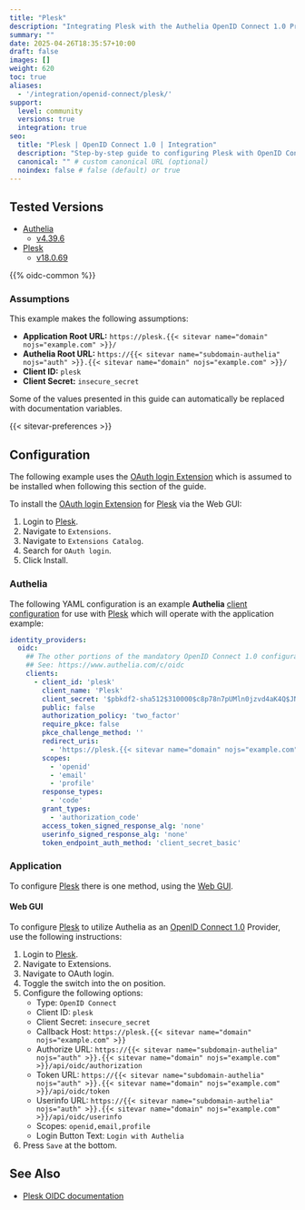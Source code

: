 ```yaml
---
title: "Plesk"
description: "Integrating Plesk with the Authelia OpenID Connect 1.0 Provider."
summary: ""
date: 2025-04-26T18:35:57+10:00
draft: false
images: []
weight: 620
toc: true
aliases:
  - '/integration/openid-connect/plesk/'
support:
  level: community
  versions: true
  integration: true
seo:
  title: "Plesk | OpenID Connect 1.0 | Integration"
  description: "Step-by-step guide to configuring Plesk with OpenID Connect 1.0 for secure SSO. Enhance your login flow using Authelia’s modern identity management."
  canonical: "" # custom canonical URL (optional)
  noindex: false # false (default) or true
---
```


## Tested Versions

- [Authelia]
  - [v4.39.6](https://github.com/authelia/authelia/releases/tag/v4.39.6)
- [Plesk]
  - [v18.0.69](https://docs.plesk.com/release-notes/obsidian/change-log/#plesk-18069)

{{% oidc-common %}}

### Assumptions

This example makes the following assumptions:

- __Application Root URL:__ `https://plesk.{{< sitevar name="domain" nojs="example.com" >}}/`
- __Authelia Root URL:__ `https://{{< sitevar name="subdomain-authelia" nojs="auth" >}}.{{< sitevar name="domain" nojs="example.com" >}}/`
- __Client ID:__ `plesk`
- __Client Secret:__ `insecure_secret`

Some of the values presented in this guide can automatically be replaced with documentation variables.

{{< sitevar-preferences >}}

## Configuration

The following example uses the [OAuth login Extension] which is assumed to be installed when following
this section of the guide.

To install the [OAuth login Extension] for [Plesk] via the Web GUI:

1. Login to [Plesk].
2. Navigate to `Extensions`.
3. Navigate to `Extensions Catalog`.
4. Search for `OAuth login`.
5. Click Install.

### Authelia

The following YAML configuration is an example __Authelia__ [client configuration] for use with [Plesk] which will
operate with the application example:

```yaml {title="configuration.yml"}
identity_providers:
  oidc:
    ## The other portions of the mandatory OpenID Connect 1.0 configuration go here.
    ## See: https://www.authelia.com/c/oidc
    clients:
      - client_id: 'plesk'
        client_name: 'Plesk'
        client_secret: '$pbkdf2-sha512$310000$c8p78n7pUMln0jzvd4aK4Q$JNRBzwAo0ek5qKn50cFzzvE9RXV88h1wJn5KGiHrD0YKtZaR/nCb2CJPOsKaPK0hjf.9yHxzQGZziziccp6Yng'  # The digest of 'insecure_secret'.
        public: false
        authorization_policy: 'two_factor'
        require_pkce: false
        pkce_challenge_method: ''
        redirect_uris:
          - 'https://plesk.{{< sitevar name="domain" nojs="example.com" >}}/modules/oauth/public/login.php'
        scopes:
          - 'openid'
          - 'email'
          - 'profile'
        response_types:
          - 'code'
        grant_types:
          - 'authorization_code'
        access_token_signed_response_alg: 'none'
        userinfo_signed_response_alg: 'none'
        token_endpoint_auth_method: 'client_secret_basic'
```

### Application

To configure [Plesk] there is one method, using the [Web GUI](#web-gui).

#### Web GUI

To configure [Plesk] to utilize Authelia as an [OpenID Connect 1.0] Provider, use the following instructions:

1. Login to [Plesk].
2. Navigate to Extensions.
3. Navigate to OAuth login.
4. Toggle the switch into the on position.
5. Configure the following options:
   - Type: `OpenID Connect`
   - Client ID: `plesk`
   - Client Secret: `insecure_secret`
   - Callback Host: `https://plesk.{{< sitevar name="domain" nojs="example.com" >}}`
   - Authorize URL: `https://{{< sitevar name="subdomain-authelia" nojs="auth" >}}.{{< sitevar name="domain" nojs="example.com" >}}/api/oidc/authorization`
   - Token URL: `https://{{< sitevar name="subdomain-authelia" nojs="auth" >}}.{{< sitevar name="domain" nojs="example.com" >}}/api/oidc/token`
   - Userinfo URL: `https://{{< sitevar name="subdomain-authelia" nojs="auth" >}}.{{< sitevar name="domain" nojs="example.com" >}}/api/oidc/userinfo`
   - Scopes: `openid,email,profile`
   - Login Button Text: `Login with Authelia`
6. Press `Save` at the bottom.

## See Also

- [Plesk OIDC documentation](https://ljpc.solutions/contact)

[Authelia]: https://www.authelia.com
[Plesk]: https://www.plesk.com
[OAuth login Extension]: https://www.plesk.com/extensions/oauth/
[OpenID Connect 1.0]: ../../../openid-connect/introduction.md
[client configuration]: ../../../../configuration/identity-providers/openid-connect/clients.md
